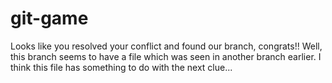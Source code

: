 git-game
========

Looks like you resolved your conflict
and found our branch, congrats!! Well,
this branch seems to have a file which
was seen in another branch earlier. I
think this file has something to do
with the next clue...

